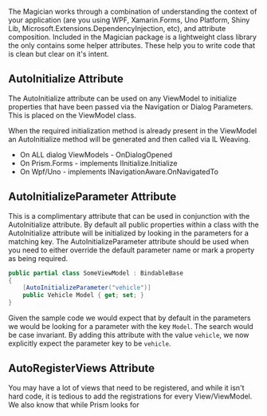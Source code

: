 The Magician works through a combination of understanding the context of your application (are you using WPF, Xamarin.Forms, Uno Platform, Shiny Lib, Microsoft.Extensions.DependencyInjection, etc), and attribute composition. Included in the Magician package is a lightweight class library the only contains some helper attributes. These help you to write code that is clean but clear on it's intent.


## AutoInitialize Attribute

The AutoInitialize attribute can be used on any ViewModel to initialize properties that have been passed via the Navigation or Dialog Parameters. This is placed on the ViewModel class.

When the required initialization method is already present in the ViewModel an AutoInitialize method will be generated and then called via IL Weaving.

- On ALL dialog ViewModels - OnDialogOpened
- On Prism.Forms - implements IInitialize.Initialize
- On Wpf/Uno - implements INavigationAware.OnNavigatedTo

## AutoInitializeParameter Attribute

This is a complimentary attribute that can be used in conjunction with the AutoInitialize attribute. By default all public properties within a class with the AutoInitialize attribute will be initialized by looking in the parameters for a matching key. The AutoInitializeParameter attribute should be used when you need to either override the default parameter name or mark a property as being required.

```csharp
public partial class SomeViewModel : BindableBase
{
    [AutoInitializeParameter("vehicle")]
    public Vehicle Model { get; set; }
}
```

Given the sample code we would expect that by default in the parameters we would be looking for a parameter with the key `Model`. The search would be case invariant. By adding this attribute with the value `vehicle`, we now explicitly expect the parameter key to be `vehicle`.

## AutoRegisterViews Attribute

You may have a lot of views that need to be registered, and while it isn't hard code, it is tedious to add the registrations for every View/ViewModel. We also know that while Prism looks for